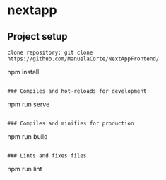 # nextapp

## Project setup
```
clone repository: git clone https://github.com/ManuelaCorte/NextAppFrontend/
```
npm install
```

### Compiles and hot-reloads for development
```
npm run serve
```

### Compiles and minifies for production
```
npm run build
```

### Lints and fixes files
```
npm run lint
```
